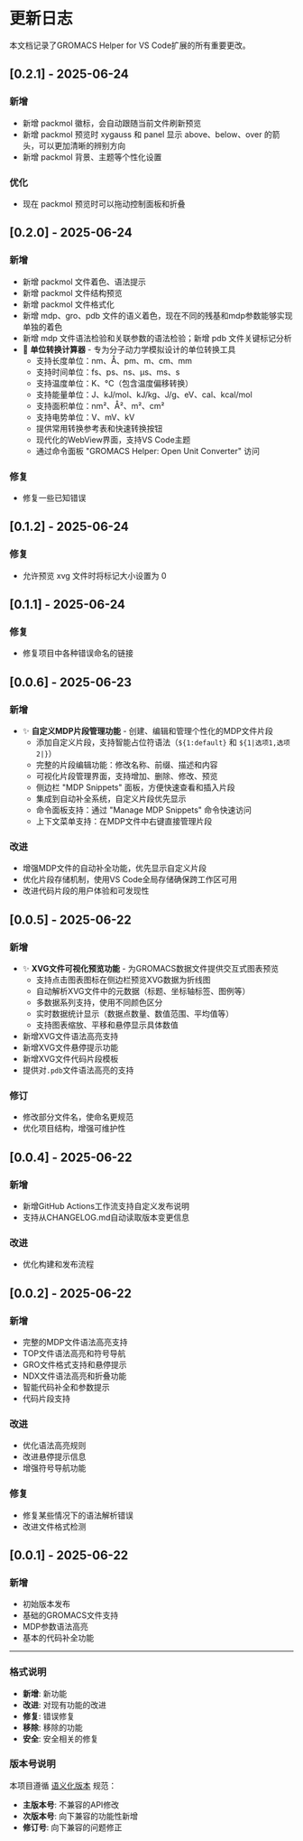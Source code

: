 # 更新日志

本文档记录了GROMACS Helper for VS Code扩展的所有重要更改。

## [0.2.1] - 2025-06-24

### 新增
- 新增 packmol 徽标，会自动跟随当前文件刷新预览
- 新增 packmol 预览时 xygauss 和 panel 显示 above、below、over 的箭头，可以更加清晰的辨别方向
- 新增 packmol 背景、主题等个性化设置

### 优化
- 现在 packmol 预览时可以拖动控制面板和折叠

## [0.2.0] - 2025-06-24

### 新增
- 新增 packmol 文件着色、语法提示
- 新增 packmol 文件结构预览
- 新增 packmol 文件格式化
- 新增 mdp、gro、pdb 文件的语义着色，现在不同的残基和mdp参数能够实现单独的着色
- 新增 mdp 文件语法检验和关联参数的语法检验；新增 pdb 文件关键标记分析
- 🧮 **单位转换计算器** - 专为分子动力学模拟设计的单位转换工具
  - 支持长度单位：nm、Å、pm、m、cm、mm
  - 支持时间单位：fs、ps、ns、μs、ms、s
  - 支持温度单位：K、°C（包含温度偏移转换）
  - 支持能量单位：J、kJ/mol、kJ/kg、J/g、eV、cal、kcal/mol
  - 支持面积单位：nm²、Å²、m²、cm²
  - 支持电势单位：V、mV、kV
  - 提供常用转换参考表和快速转换按钮
  - 现代化的WebView界面，支持VS Code主题
  - 通过命令面板 "GROMACS Helper: Open Unit Converter" 访问

### 修复
- 修复一些已知错误

## [0.1.2] - 2025-06-24

### 修复
- 允许预览 xvg 文件时将标记大小设置为 0

## [0.1.1] - 2025-06-24

### 修复

- 修复项目中各种错误命名的链接

## [0.0.6] - 2025-06-23

### 新增
- ✨ **自定义MDP片段管理功能** - 创建、编辑和管理个性化的MDP文件片段
  - 添加自定义片段，支持智能占位符语法（`${1:default}` 和 `${1|选项1,选项2|}`）
  - 完整的片段编辑功能：修改名称、前缀、描述和内容
  - 可视化片段管理界面，支持增加、删除、修改、预览
  - 侧边栏 "MDP Snippets" 面板，方便快速查看和插入片段
  - 集成到自动补全系统，自定义片段优先显示
  - 命令面板支持：通过 "Manage MDP Snippets" 命令快速访问
  - 上下文菜单支持：在MDP文件中右键直接管理片段

### 改进
- 增强MDP文件的自动补全功能，优先显示自定义片段
- 优化片段存储机制，使用VS Code全局存储确保跨工作区可用
- 改进代码片段的用户体验和可发现性

## [0.0.5] - 2025-06-22

### 新增 
- ✨ **XVG文件可视化预览功能** - 为GROMACS数据文件提供交互式图表预览
  - 支持点击图表图标在侧边栏预览XVG数据为折线图
  - 自动解析XVG文件中的元数据（标题、坐标轴标签、图例等）
  - 多数据系列支持，使用不同颜色区分
  - 实时数据统计显示（数据点数量、数值范围、平均值等）
  - 支持图表缩放、平移和悬停显示具体数值
- 新增XVG文件语法高亮支持
- 新增XVG文件悬停提示功能
- 新增XVG文件代码片段模板
- 提供对`.pdb`文件语法高亮的支持

### 修订
- 修改部分文件名，使命名更规范
- 优化项目结构，增强可维护性

## [0.0.4] - 2025-06-22

### 新增
- 新增GitHub Actions工作流支持自定义发布说明
- 支持从CHANGELOG.md自动读取版本变更信息

### 改进
- 优化构建和发布流程

## [0.0.2] - 2025-06-22

### 新增
- 完整的MDP文件语法高亮支持
- TOP文件语法高亮和符号导航
- GRO文件格式支持和悬停提示
- NDX文件语法高亮和折叠功能
- 智能代码补全和参数提示
- 代码片段支持

### 改进
- 优化语法高亮规则
- 改进悬停提示信息
- 增强符号导航功能

### 修复
- 修复某些情况下的语法解析错误
- 改进文件格式检测

## [0.0.1] - 2025-06-22

### 新增
- 初始版本发布
- 基础的GROMACS文件支持
- MDP参数语法高亮
- 基本的代码补全功能

---

### 格式说明

- **新增**: 新功能
- **改进**: 对现有功能的改进
- **修复**: 错误修复
- **移除**: 移除的功能
- **安全**: 安全相关的修复

### 版本号说明

本项目遵循 [语义化版本](https://semver.org/lang/zh-CN/) 规范：
- **主版本号**: 不兼容的API修改
- **次版本号**: 向下兼容的功能性新增
- **修订号**: 向下兼容的问题修正
